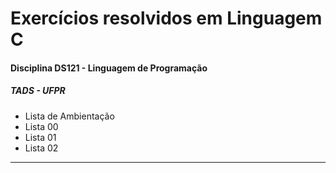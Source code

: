 # Exercícios resolvidos em Linguagem C
#### Disciplina DS121 - Linguagem de Programação
##### TADS - UFPR

* Lista de Ambientação
* Lista 00
* Lista 01
* Lista 02

***
